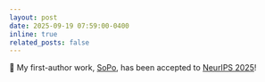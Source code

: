 ```yaml
---
layout: post
date: 2025-09-19 07:59:00-0400
inline: true
related_posts: false
---
```


🎉 My first-author work, [SoPo](https://xiaofeng-tan.github.io/projects/SoPo/index.html), has been accepted to [NeurIPS 2025](https://neurips.cc/virtual/2025/poster/118773)!